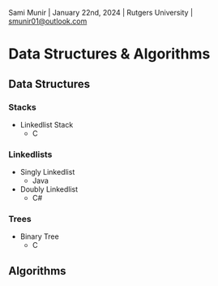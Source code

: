 Sami Munir | January 22nd, 2024 | Rutgers University | smunir01@outlook.com
# Data Structures & Algorithms
## Data Structures
### Stacks
* Linkedlist Stack
    * C
### Linkedlists
* Singly Linkedlist
    * Java
* Doubly Linkedlist
    * C#
### Trees
* Binary Tree
    * C
## Algorithms